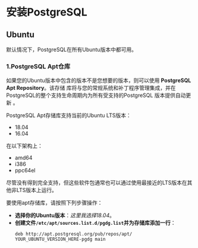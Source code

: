 安装PostgreSQL
===================================================================================
## Ubuntu
默认情况下，PostgreSQL在所有Ubuntu版本中都可用。

### 1.PostgreSQL Apt仓库
如果您的Ubuntu版本中包含的版本不是您想要的版本，则可以使用 **PostgreSQL Apt Repository**。该存储
库将与您的常规系统和补丁程序管理集成，并在PostgreSQL的整个支持生命周期内为所有受支持的PostgreSQL
版本提供自动更新 。

PostgreSQL Apt存储库支持当前的Ubuntu LTS版本：
+ 18.04
+ 16.04

在以下架构上：
+ amd64
+ i386
+ ppc64el

尽管没有得到完全支持，但这些软件包通常也可以通过使用最接近的LTS版本在其他非LTS版本上运行。

要使用apt存储库，请按照下列步骤操作：
+ **选择你的Ubuntu版本**：*这里我选择18.04*。
+ **创建文件`/etc/apt/sources.list.d/pgdg.list`并为存储库添加一行**：
    ```
    deb http://apt.postgresql.org/pub/repos/apt/ YOUR_UBUNTU_VERSION_HERE-pgdg main
    ```